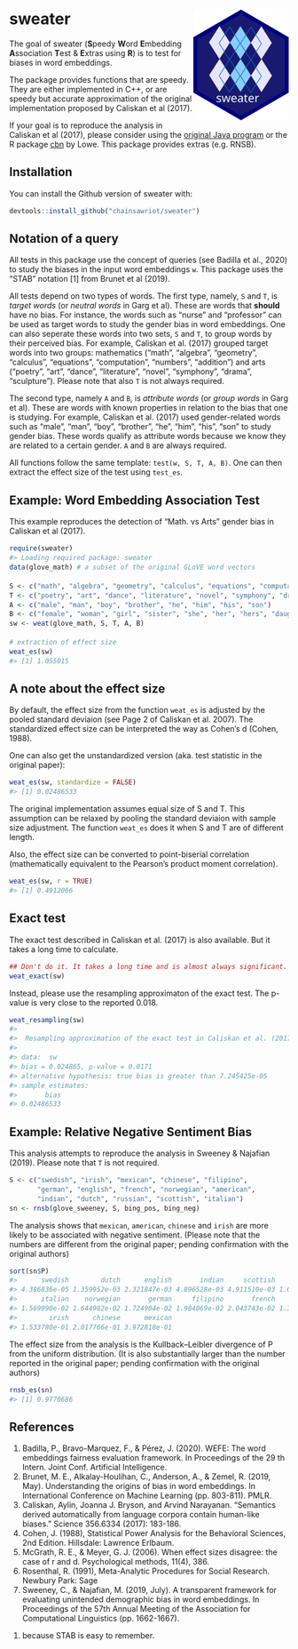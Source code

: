 
<!-- README.md is generated from README.Rmd. Please edit that file -->

# sweater <img src="man/figures/sweater_logo.svg" align="right" height="200" />

<!-- badges: start -->

<!-- badges: end -->

The goal of sweater (**S**peedy **W**ord **E**mbedding **A**ssociation
**T**est & **E**xtras using **R**) is to test for biases in word
embeddings.

The package provides functions that are speedy. They are either
implemented in C++, or are speedy but accurate approximation of the
original implementation proposed by Caliskan et al (2017).

If your goal is to reproduce the analysis in Caliskan et al (2017),
please consider using the [original Java
program](https://dataverse.harvard.edu/dataset.xhtml?persistentId=doi:10.7910/DVN/DX4VWP&version=2.0)
or the R package [cbn](https://github.com/conjugateprior/cbn) by Lowe.
This package provides extras (e.g. RNSB).

## Installation

You can install the Github version of sweater with:

``` r
devtools::install_github("chainsawriot/sweater")
```

## Notation of a query

All tests in this package use the concept of queries (see Badilla et
al., 2020) to study the biases in the input word embeddings `w`. This
package uses the “STAB” notation \[1\] from Brunet et al (2019).

All tests depend on two types of words. The first type, namely, `S` and
`T`, is *target words* (or *neutral words* in Garg et al). These are
words that **should** have no bias. For instance, the words such as
“nurse” and “professor” can be used as target words to study the
gender bias in word embeddings. One can also seperate these words into
two sets, `S` and `T`, to group words by their perceived bias. For
example, Caliskan et al. (2017) grouped target words into two groups:
mathematics (“math”, “algebra”, “geometry”, “calculus”, “equations”,
“computation”, “numbers”, “addition”) and arts (“poetry”, “art”,
“dance”, “literature”, “novel”, “symphony”, “drama”, “sculpture”).
Please note that also `T` is not always required.

The second type, namely `A` and `B`, is *attribute words* (or *group
words* in Garg et al). These are words with known properties in relation
to the bias that one is studying. For example, Caliskan et al. (2017)
used gender-related words such as “male”, “man”, “boy”, “brother”, “he”,
“him”, “his”, “son” to study gender bias. These words qualify as
attribute words because we know they are related to a certain gender.
`A` and `B` are always required.

All functions follow the same template: `test(w, S, T, A, B)`. One can
then extract the effect size of the test using `test_es`.

## Example: Word Embedding Association Test

This example reproduces the detection of “Math. vs Arts” gender bias in
Caliskan et al (2017).

``` r
require(sweater)
#> Loading required package: sweater
data(glove_math) # a subset of the original GLoVE word vectors

S <- c("math", "algebra", "geometry", "calculus", "equations", "computation", "numbers", "addition")
T <- c("poetry", "art", "dance", "literature", "novel", "symphony", "drama", "sculpture")
A <- c("male", "man", "boy", "brother", "he", "him", "his", "son")
B <- c("female", "woman", "girl", "sister", "she", "her", "hers", "daughter")
sw <- weat(glove_math, S, T, A, B)

# extraction of effect size
weat_es(sw)
#> [1] 1.055015
```

## A note about the effect size

By default, the effect size from the function `weat_es` is adjusted by
the pooled standard deviaion (see Page 2 of Caliskan et al. 2007). The
standardized effect size can be interpreted the way as Cohen’s d (Cohen,
1988).

One can also get the unstandardized version (aka. test statistic in the
original paper):

``` r
weat_es(sw, standardize = FALSE)
#> [1] 0.02486533
```

The original implementation assumes equal size of S and T. This
assumption can be relaxed by pooling the standard deviaion with sample
size adjustment. The function `weat_es` does it when S and T are of
different length.

Also, the effect size can be converted to point-biserial correlation
(mathematically equivalent to the Pearson’s product moment correlation).

``` r
weat_es(sw, r = TRUE)
#> [1] 0.4912066
```

## Exact test

The exact test described in Caliskan et al. (2017) is also available.
But it takes a long time to calculate.

``` r
## Don't do it. It takes a long time and is almost always significant.
weat_exact(sw)
```

Instead, please use the resampling approximaton of the exact test. The
p-value is very close to the reported 0.018.

``` r
weat_resampling(sw)
#> 
#>  Resampling approximation of the exact test in Caliskan et al. (2017)
#> 
#> data:  sw
#> bias = 0.024865, p-value = 0.0171
#> alternative hypothesis: true bias is greater than 7.245425e-05
#> sample estimates:
#>       bias 
#> 0.02486533
```

## Example: Relative Negative Sentiment Bias

This analysis attempts to reproduce the analysis in Sweeney & Najafian
(2019). Please note that `T` is not required.

``` r
S <- c("swedish", "irish", "mexican", "chinese", "filipino",
       "german", "english", "french", "norwegian", "american",
       "indian", "dutch", "russian", "scottish", "italian")
sn <- rnsb(glove_sweeney, S, bing_pos, bing_neg)
```

The analysis shows that `mexican`, `american`, `chinese` and `irish` are
more likely to be associated with negative sentiment. (Please note that
the numbers are different from the original paper; pending confirmation
with the original authors)

``` r
sort(sn$P)
#>      swedish        dutch      english       indian     scottish      russian 
#> 4.386836e-05 1.359952e-03 2.321847e-03 4.896528e-03 4.911510e-03 1.088144e-02 
#>      italian    norwegian       german     filipino       french     american 
#> 1.569090e-02 1.644982e-02 1.724904e-02 1.984069e-02 2.043743e-02 1.334806e-01 
#>        irish      chinese      mexican 
#> 1.533780e-01 2.017766e-01 3.972818e-01
```

The effect size from the analysis is the Kullback–Leibler divergence of
P from the uniform distribution. (It is also substantially larger than
the number reported in the original paper; pending confirmation with the
original authors)

``` r
rnsb_es(sn)
#> [1] 0.9770686
```

## References

1.  Badilla, P., Bravo-Marquez, F., & Pérez, J. (2020). WEFE: The word
    embeddings fairness evaluation framework. In Proceedings of the 29
    th Intern. Joint Conf. Artificial Intelligence.
2.  Brunet, M. E., Alkalay-Houlihan, C., Anderson, A., & Zemel, R.
    (2019, May). Understanding the origins of bias in word embeddings.
    In International Conference on Machine Learning (pp. 803-811). PMLR.
3.  Caliskan, Aylin, Joanna J. Bryson, and Arvind Narayanan. “Semantics
    derived automatically from language corpora contain human-like
    biases.” Science 356.6334 (2017): 183-186.
4.  Cohen, J. (1988), Statistical Power Analysis for the Behavioral
    Sciences, 2nd Edition. Hillsdale: Lawrence Erlbaum.
5.  McGrath, R. E., & Meyer, G. J. (2006). When effect sizes disagree:
    the case of r and d. Psychological methods, 11(4), 386.
6.  Rosenthal, R. (1991), Meta-Analytic Procedures for Social Research.
    Newbury Park: Sage
7.  Sweeney, C., & Najafian, M. (2019, July). A transparent framework
    for evaluating unintended demographic bias in word embeddings. In
    Proceedings of the 57th Annual Meeting of the Association for
    Computational Linguistics (pp. 1662-1667).

<!-- end list -->

1.  because STAB is easy to remember.
